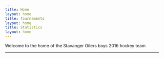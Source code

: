 ```yaml
---
title: Home
layout: home
title: Tournaments
layout: home
title: Statistics
layout: home
---
```

Welcome to the home of the Stavanger Oilers boys 2016 hockey team

----
<!DOCTYPE html>
<html lang="en">
<head>
    <meta charset="UTF-8">
    <meta name="viewport" content="width=device-width, initial-scale=1.0">
    <title>Data Visualization</title>
    <script src="https://cdn.jsdelivr.net/npm/chart.js"></script>
    <script src="https://cdn.plot.ly/plotly-latest.min.js"></script>
</head>
<body>
    <canvas id="myChart" width="400" height="200"></canvas>
    <script>
        const ctx = document.getElementById('myChart').getContext('2d');
        var mixedChart = new Chart(ctx, {
            type: 'bar',
            data: {
                datasets: [{
                    label: 'Team Goals',
                    data: [4, 4, 2, 2, 7, 11, 7, 3, 9, 8, 3],
                    order: 1
            }, {
                label: 'Team Passes',
                data: [10, 28, 18, 24, 32, 29, 18, 21, 16, 17, 12],
                type: 'line',
                order: 2
        }],
        labels: ['G1: Skedsmo', 'G2: Lørenskog', 'G3: Lørenskog', 'G4: Comet', 'G5: Skedsmo', 'G6: Astor', 'G7: Rosenborg', 'G8: Rosenborg', 'G9: Astor', 'G10: Comet', 'G11: Lærenskog']
    },
       options: {
                scales: {
                    y: {
                        beginAtZero: true
                    }
                }
            }
        });
    <canvas id="myChart" width="400" height="200"></canvas>
    <script>
        const ctx = document.getElementById('myChart').getContext('2d');
        var mixedChart = new Chart(ctx, {
            type: 'bar',
            data: {
                datasets: [{
                    label: 'Fedor Goals',
                    data: [3, 3, 1, 2, 3, 7, 3, 2, 0, 6, 0],
                    order: 1
            }, {
                label: 'Anton Goals',
                data: [1, 0, 1, 0, 3, 2, 0, 0, 5, 1, 3],
                type: 'bar',
                order: 2
           }, {
                label: 'Nate Passes',
                data: [3, 9, 4, 7, 6, 0, 5, 4, 7, 8, 5],
                type: 'line',
                order: 3
        }],
        labels: ['G1: Skedsmo', 'G2: Lørenskog', 'G3: Lørenskog', 'G4: Comet', 'G5: Skedsmo', 'G6: Astor', 'G7: Rosenborg', 'G8: Rosenborg', 'G9: Astor', 'G10: Comet', 'G11: Lærenskog']
    },
       options: {
                scales: {
                    y: {
                        beginAtZero: true
                    }
                }
            }
        });
    </script>
<div id="myDiv" style="width: 100%; height: 100%;"></div>
<script>
  var data = [{
    x: [1, 2, 3, 4, 5, 6, 7, 8, 9, 10, 11],
    y: [4, 4, 3, 6, 7, 10, 12, 9, 10, 4, 3],
    mode: 'markers',
    type: 'scatter'
  }];

  Plotly.newPlot('myDiv', data);
</script>
</body>
</html>
----

[^1]: [It can take up to 10 minutes for changes to your site to publish after you push the changes to GitHub](https://docs.github.com/en/pages/setting-up-a-github-pages-site-with-jekyll/creating-a-github-pages-site-with-jekyll#creating-your-site).

[Just the Docs]: https://just-the-docs.github.io/just-the-docs/
[GitHub Pages]: https://docs.github.com/en/pages
[README]: https://github.com/just-the-docs/just-the-docs-template/blob/main/README.md
[Jekyll]: https://jekyllrb.com
[GitHub Pages / Actions workflow]: https://github.blog/changelog/2022-07-27-github-pages-custom-github-actions-workflows-beta/
[use this template]: https://github.com/just-the-docs/just-the-docs-template/generate
